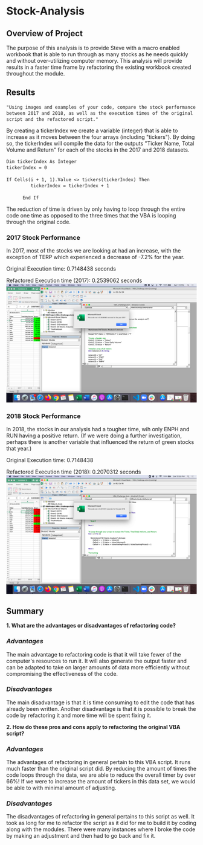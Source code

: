 # **Stock-Analysis**

## **Overview of Project**

The purpose of this analysis is to provide Steve with a macro enabled workbook that is able to run through as many stocks as he needs quickly and without over-utilizing computer memory. This analysis will provide results in a faster time frame by refactoring the existing workbook created throughout the module.


## **Results**
    "Using images and examples of your code, compare the stock performance between 2017 and 2018, as well as the execution times of the original script and the refactored script." 


By creating a tickerIndex we create a variable (integer) that is able to increase as it moves between the four arrays (including "tickers"). By doing so, the tickerIndex will compile the data for the outputs "Ticker Name, Total Volume and Return" for each of the stocks in the 2017 and 2018 datasets. 

    Dim tickerIndex As Integer
    tickerIndex = 0

    If Cells(i + 1, 1).Value <> tickers(tickerIndex) Then
             tickerIndex = tickerIndex + 1
            
          End If

The reduction of time is driven by only having to loop through the entire code one time as opposed to the three times that the VBA is looping through the original code.

### **2017 Stock Performance** ###
In 2017, most of the stocks we are looking at had an increase, with the exception of TERP which experienced a decrease of -7.2% for the year.

Original Execution time: 0.7148438 seconds


Refactored Execution time (2017): 0.2539062 seconds
<img src= "Resources/vba_challenge_2017.png"> </img>





### **2018 Stock Performance** ###
In 2018, the stocks in our analysis had a tougher time, wih only ENPH and RUN having a positive return. (If we were doing a further investigation, perhaps there is another variable that influenced the return of green stocks that year.)

Original Execution time: 0.7148438

Refactored Execution time (2018): 0.2070312 seconds
<img src= "Resources/vba_challenge_2018.png"> </img>


## **Summary**

 **1. What are the advantages or disadvantages of refactoring code?**

   ### *Advantages* ###
   The main advantage to refactoring code is that it will take fewer of the computer's resources to run it. It will also generate the output faster and can be adapted to take on larger amounts of data more efficiently without compromising the effectiveness of the code.

   ### *Disadvantages* ###
   The main disadvantage is that it is time consuming to edit the code that has already been written. Another disadvantage is that it is possible to break the code by refactoring it and more time will be spent fixing it.


**2. How do these pros and cons apply to refactoring the original VBA script?**

### *Advantages* ###
  The advantages of refactoring in general pertain to this VBA script. It runs much faster than the original script did. By reducing the amount of times the code loops through the data, we are able to reduce the overall timer by over 66%! 
  If we were to increase the amount of tickers in this data set, we would be able to with minimal amount of adjusting.



### *Disadvantages* ###
The disadvantages of refactoring in general pertains to this script as well. It took as long for me to refactor the script as it did for me to build it by coding along with the modules. There were many instances where I broke the code by making an adjustment and then had to go back and fix it. 